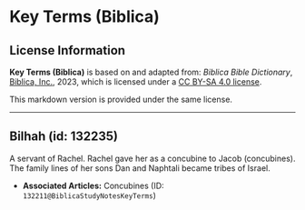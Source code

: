 # Key Terms (Biblica)

## License Information

**Key Terms (Biblica)** is based on and adapted from: _Biblica Bible Dictionary_, [Biblica, Inc.](https://www.biblica.com/), 2023, which is licensed under a [CC BY-SA 4.0 license](https://creativecommons.org/licenses/by-sa/4.0/legalcode.en).

This markdown version is provided under the same license.



--------------------------------

## Bilhah (id: 132235)

A servant of Rachel. Rachel gave her as a concubine to Jacob (concubines). The family lines of her sons Dan and Naphtali became tribes of Israel.

* **Associated Articles:** Concubines (ID: `132211@BiblicaStudyNotesKeyTerms`)

